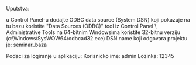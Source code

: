 Uputstva:

u Control Panel-u dodajte ODBC data source (System DSN) koji pokazuje na tu bazu
koristite "Data Sources (ODBC)" tool iz Control Panel \ Administrative Tools
na 64-bitnim Windowsima koristite 32-bitnu verziju (c:\Windows\SysWOW64\odbcad32.exe)
DSN name koji odgovara projektu je: seminar_baza

Podaci za logiranje u aplikaciju: 
Korisnicko ime: admin
Lozinka: 12345
